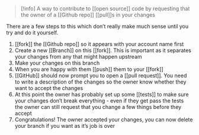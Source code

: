 > [!info]
> A way to contribute to [[open source]] code by requesting that the owner of a [[Github repo]] [[pull]]s in your changes

There are a few steps to this which don’t really make much sense until you try and do it yourself.

1. [[fork]] the [[Github repo]] so it appears with your account name first
2. Create a new [[Branch]] on this [[fork]]. This is important as it separates your changes from any that might happen upstream
3. Make your changes on this branch 
4. When you are happy with them [[push]] them to your [[fork]]
5. [[GitHub]] should now prompt you to open a [[pull request]]. You need to write a description of the changes so the owner know whether they want to accept the changes
6. At this point the owner has probably set up some [[tests]] to make sure your changes don’t break everything - even if they get pass the tests the owner can still request that you change a few things before they accept
7. Congratulations! The owner accepted your changes, you can now delete your branch if you want as it’s job is over 